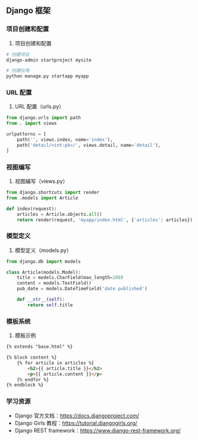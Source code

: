 ## Django 框架

### 项目创建和配置

1. 项目创建和配置
```bash
# 创建项目
django-admin startproject mysite

# 创建应用
python manage.py startapp myapp
```

### URL 配置

1. URL 配置（urls.py）
```python
from django.urls import path
from . import views

urlpatterns = [
    path('', views.index, name='index'),
    path('detail/<int:pk>/', views.detail, name='detail'),
]
```

### 视图编写

1. 视图编写（views.py）
```python
from django.shortcuts import render
from .models import Article

def index(request):
    articles = Article.objects.all()
    return render(request, 'myapp/index.html', {'articles': articles})
```

### 模型定义

1. 模型定义（models.py）
```python
from django.db import models

class Article(models.Model):
    title = models.CharField(max_length=200)
    content = models.TextField()
    pub_date = models.DateTimeField('date published')

    def __str__(self):
        return self.title
```

### 模板系统

1. 模板示例
```html
{% extends "base.html" %}

{% block content %}
    {% for article in articles %}
        <h2>{{ article.title }}</h2>
        <p>{{ article.content }}</p>
    {% endfor %}
{% endblock %}
```

### 学习资源

- Django 官方文档：https://docs.djangoproject.com/
- Django Girls 教程：https://tutorial.djangogirls.org/
- Django REST framework：https://www.django-rest-framework.org/